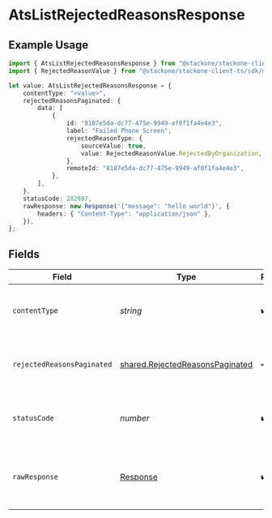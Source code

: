 # AtsListRejectedReasonsResponse

## Example Usage

```typescript
import { AtsListRejectedReasonsResponse } from "@stackone/stackone-client-ts/sdk/models/operations";
import { RejectedReasonValue } from "@stackone/stackone-client-ts/sdk/models/shared";

let value: AtsListRejectedReasonsResponse = {
    contentType: "<value>",
    rejectedReasonsPaginated: {
        data: [
            {
                id: "8187e5da-dc77-475e-9949-af0f1fa4e4e3",
                label: "Failed Phone Screen",
                rejectedReasonType: {
                    sourceValue: true,
                    value: RejectedReasonValue.RejectedByOrganization,
                },
                remoteId: "8187e5da-dc77-475e-9949-af0f1fa4e4e3",
            },
        ],
    },
    statusCode: 282807,
    rawResponse: new Response('{"message": "hello world"}', {
        headers: { "Content-Type": "application/json" },
    }),
};
```

## Fields

| Field                                                                                     | Type                                                                                      | Required                                                                                  | Description                                                                               |
| ----------------------------------------------------------------------------------------- | ----------------------------------------------------------------------------------------- | ----------------------------------------------------------------------------------------- | ----------------------------------------------------------------------------------------- |
| `contentType`                                                                             | *string*                                                                                  | :heavy_check_mark:                                                                        | HTTP response content type for this operation                                             |
| `rejectedReasonsPaginated`                                                                | [shared.RejectedReasonsPaginated](../../../sdk/models/shared/rejectedreasonspaginated.md) | :heavy_minus_sign:                                                                        | The list of rejected reasons was retrieved.                                               |
| `statusCode`                                                                              | *number*                                                                                  | :heavy_check_mark:                                                                        | HTTP response status code for this operation                                              |
| `rawResponse`                                                                             | [Response](https://developer.mozilla.org/en-US/docs/Web/API/Response)                     | :heavy_check_mark:                                                                        | Raw HTTP response; suitable for custom response parsing                                   |